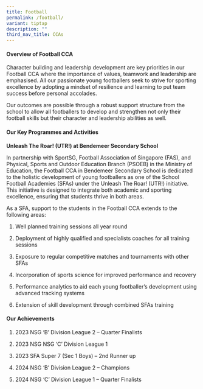 ```yaml
---
title: Football
permalink: /football/
variant: tiptap
description: ""
third_nav_title: CCAs
---
```

<h4><strong>Overview of Football CCA</strong></h4>
<p>Character building and leadership development are key priorities in our
Football CCA where the importance of values, teamwork and leadership are
emphasised. All our passionate young footballers seek to strive for sporting
excellence by adopting a mindset of resilience and learning to put team
success before personal accolades.</p>
<p>Our outcomes are possible through a robust support structure from the
school to allow all footballers to develop and strengthen not only their
football skills but their character and leadership abilities as well.</p>
<h4><strong>Our Key Programmes and Activities</strong></h4>
<p><strong>Unleash The Roar! (UTR!) at Bendemeer Secondary School</strong>
</p>
<p>In partnership with SportSG, Football Association of Singapore (FAS),
and Physical, Sports and Outdoor Education Branch (PSOEB) in the Ministry
of Education, the Football CCA in Bendemeer Secondary School is dedicated
to the holistic development of young footballers as one of the School Football
Academies (SFAs) under the Unleash The Roar! (UTR!) initiative. This initiative
is designed to integrate both academic and sporting excellence, ensuring
that students thrive in both areas.</p>
<p>As a SFA, support to the students in the Football CCA extends to the following
areas:</p>
<ol data-tight="true" class="tight">
<li>
<p>Well planned training sessions all year round</p>
</li>
<li>
<p>Deployment of highly qualified and specialists coaches for all training
sessions</p>
</li>
<li>
<p>Exposure to regular competitive matches and tournaments with other SFAs</p>
</li>
<li>
<p>Incorporation of sports science for improved performance and recovery</p>
</li>
<li>
<p>Performance analytics to aid each young footballer’s development using
advanced tracking systems</p>
</li>
<li>
<p>Extension of skill development through combined SFAs training</p>
</li>
</ol>
<h4><strong>Our Achievements</strong></h4>
<ol data-tight="true" class="tight">
<li>
<p>2023 NSG ‘B’ Division League 2 – Quarter Finalists</p>
</li>
<li>
<p>2023 NSG NSG ‘C’ Division League 1</p>
</li>
<li>
<p>2023 SFA Super 7 (Sec 1 Boys) – 2nd Runner up</p>
</li>
<li>
<p>2024 NSG ‘B’ Division League 2 – Champions</p>
</li>
<li>
<p>2024 NSG ‘C’ Division League 1 – Quarter Finalists</p>
</li>
</ol>
<p></p>